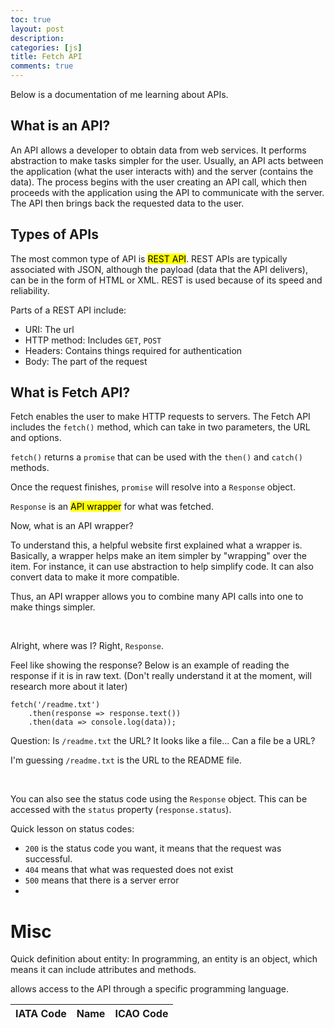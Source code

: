 ```yaml
---
toc: true
layout: post
description: 
categories: [js]
title: Fetch API
comments: true
---
```


Below is a documentation of me learning about APIs. 

## What is an API? 
An API allows a developer to obtain data from web services. It performs abstraction to make tasks simpler for the user. Usually, an API acts between the application (what the user interacts with) and the server (contains the data). The process begins with the user creating an API call, which then proceeds with the application using the API to communicate with the server. The API then brings back the requested data to the user. 

## Types of APIs
The most common type of API is <mark>REST API</mark>. REST APIs are typically associated with JSON, although the payload (data that the API delivers), can be in the form of HTML or XML. REST is used because of its speed and reliability. 

Parts of a REST API include: 
* URI: The url
* HTTP method: Includes `GET`, `POST`
* Headers: Contains things required for authentication
* Body: The part of the request

## What is Fetch API?
Fetch enables the user to make HTTP requests to servers. The Fetch API includes the `fetch()` method, which can take in two parameters, the URL and options. 

`fetch()` returns a `promise` that can be used with the `then()` and `catch()` methods. 

Once the request finishes, `promise` will resolve into a `Response` object.

`Response` is an <mark>API wrapper</mark> for what was fetched.

Now, what is an API wrapper?  

To understand this, a helpful website first explained what a wrapper is. Basically, a wrapper helps make an item simpler by "wrapping" over the item. For instance, it can use abstraction to help simplify code. It can also convert data to make it more compatible. 

Thus, an API wrapper allows you to combine many API calls into one to make things simpler. 

<br>

Alright, where was I? Right, `Response`. 

Feel like showing the response? Below is an example of reading the response if it is in raw text. (Don't really understand it at the moment, will research more about it later)

```
fetch('/readme.txt')
    .then(response => response.text())
    .then(data => console.log(data));
```

Question: Is `/readme.txt` the URL? It looks like a file... Can a file be a URL?

I'm guessing `/readme.txt` is the URL to the README file. 

<br>

You can also see the status code using the `Response` object. This can be accessed with the `status` property (`response.status`). 

Quick lesson on status codes:

* `200` is the status code you want, it means that the request was successful. 
* `404` means that what was requested does not exist
* `500` means that there is a server error
* 


# Misc

Quick definition about entity: In programming, an entity is an object, which means it can include attributes and methods. 

allows access to the API through a specific programming language.



<table>
  <thead>
  <tr>
    <th>IATA Code</th>
    <th>Name</th>
    <th>ICAO Code</th>
  </tr>
  </thead>
  <tbody id="result">
    <!-- generated rows -->
  </tbody>
</table>

<!--Script is layed out in a sequence (no function) and will execute when page is loaded-->
<script>


  // prepare HTML result container for new output
  const resultContainer = document.getElementById("result");

  // prepare fetch options
  const url = "https://iata-and-icao-codes.p.rapidapi.com/airlines";


const options = {
	method: 'GET',
	headers: {
		'X-RapidAPI-Key': 'cc6d770f58msh120c53d95d27c68p1d2955jsn1898ff4fa031',
		'X-RapidAPI-Host': 'iata-and-icao-codes.p.rapidapi.com'
	}
};

fetch('https://iata-and-icao-codes.p.rapidapi.com/airlines', options)
	.then(response => response.json())
	.then(response => console.log(response))
	.catch(err => console.error(err));

  // fetch the API
  fetch(url, options)
    // response is a RESTful "promise" on any successful fetch
    .then(response => {
      // check for response errors
      if (response.status !== 200) {
          const errorMsg = 'Database response error: ' + response.status;
          console.log(errorMsg);
          const tr = document.createElement("tr");
          const td = document.createElement("td");
          td.innerHTML = errorMsg;
          tr.appendChild(td);
          resultContainer.appendChild(tr);
          return;
      }
      // valid response will have json data
      response.json().then(data => {
          console.log(data);

          

          // Country data
          for (const row of data) {
            console.log(row);

            // tr for each row
            const tr = document.createElement("tr");
            // td for each column
            const name = document.createElement("td");
            const cases = document.createElement("td");
            const deaths = document.createElement("td");
            const active = document.createElement("td");

            // data is specific to the API
            name.innerHTML = row.iata_code;
            cases.innerHTML = row.name; 
            deaths.innerHTML = row.icao_code; 

            // this build td's into tr
            tr.appendChild(name);
            tr.appendChild(cases);
            tr.appendChild(deaths);

            // add HTML to container
            resultContainer.appendChild(tr);
          }
      })
  })
  // catch fetch errors (ie ACCESS to server blocked)
  .catch(err => {
    console.error(err);
    const tr = document.createElement("tr");
    const td = document.createElement("td");
    td.innerHTML = err;
    tr.appendChild(td);
    resultContainer.appendChild(tr);
  });

</script>